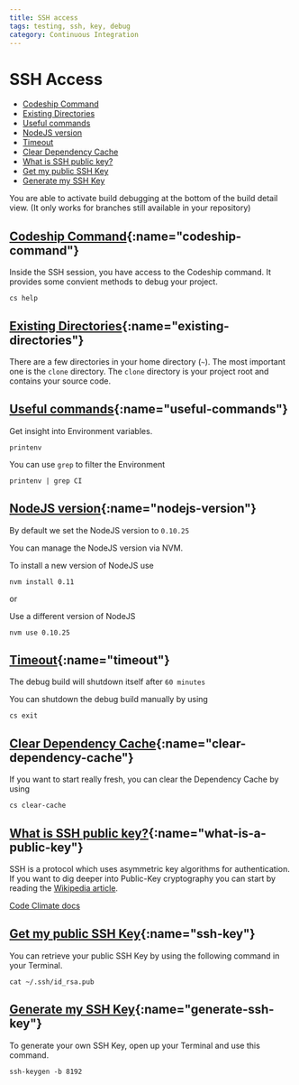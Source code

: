 ```yaml
---
title: SSH access
tags: testing, ssh, key, debug
category: Continuous Integration
---
```


# SSH Access

+ [Codeship Command](#codeship-command)
+ [Existing Directories](#existing-directories)
+ [Useful commands](#useful-commands)
+ [NodeJS version](#nodejs-version)
+ [Timeout](#timeout)
+ [Clear Dependency Cache](#clear-dependency-cache)
+ [What is SSH public key?](#what-is-a-public-key)
+ [Get my public SSH Key](#ssh-key)
+ [Generate my SSH Key](#generate-ssh-key)

You are able to activate build debugging at the bottom of the build detail view. (It only works for branches still available in your repository)

## [Codeship Command](#codeship-command){:name="codeship-command"}

Inside the SSH session, you have access to the Codeship command. It provides some convient methods to debug your project.

~~~shell
cs help
~~~

## [Existing Directories](#existing-directories){:name="existing-directories"}

There are a few directories in your home directory (`~`).
The most important one is the `clone` directory. The `clone` directory is your project root and contains your source code.

## [Useful commands](#useful-commands){:name="useful-commands"}

Get insight into Environment variables.

~~~shell
printenv
~~~

You can use `grep` to filter the Environment

~~~shell
printenv | grep CI
~~~

## [NodeJS version](#nodejs-version){:name="nodejs-version"}

By default we set the NodeJS version to `0.10.25`

You can manage the NodeJS version via NVM.

To install a new version of NodeJS use

~~~shell
nvm install 0.11
~~~

or

Use a different version of NodeJS

~~~shell
nvm use 0.10.25
~~~

## [Timeout](#timeout){:name="timeout"}

The debug build will shutdown itself after `60 minutes`

You can shutdown the debug build manually by using

~~~shell
cs exit
~~~

## [Clear Dependency Cache](#clear-dependency-cache){:name="clear-dependency-cache"}

If you want to start really fresh, you can clear the Dependency Cache by using

~~~shell
cs clear-cache
~~~

## [What is SSH public key?](#what-is-a-public-key){:name="what-is-a-public-key"}

SSH is a protocol which uses asymmetric key algorithms for authentication.
If you want to dig deeper into Public-Key cryptography you can start by reading the [Wikipedia article](http://en.wikipedia.org/wiki/Public-key_cryptography).

[Code Climate docs](https://codeclimate.com/docs#test-coverage)

## [Get my public SSH Key](#ssh-key){:name="ssh-key"}

You can retrieve your public SSH Key by using the following command in your Terminal.

~~~shell
cat ~/.ssh/id_rsa.pub
~~~

## [Generate my SSH Key](#generate-ssh-key){:name="generate-ssh-key"}

To generate your own SSH Key, open up your Terminal and use this command.

~~~shell
ssh-keygen -b 8192
~~~
